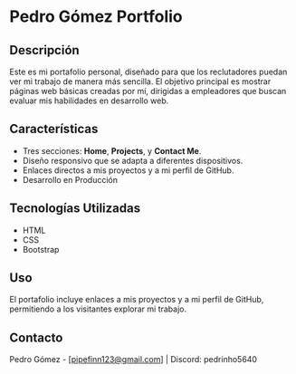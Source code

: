 # Pedro Gómez Portfolio

## Descripción
Este es mi portafolio personal, diseñado para que los reclutadores puedan ver mi trabajo de manera más sencilla. El objetivo principal es mostrar páginas web básicas creadas por mí, dirigidas a empleadores que buscan evaluar mis habilidades en desarrollo web.

## Características
- Tres secciones: **Home**, **Projects**, y **Contact Me**.
- Diseño responsivo que se adapta a diferentes dispositivos.
- Enlaces directos a mis proyectos y a mi perfil de GitHub.
- Desarrollo en Producción

## Tecnologías Utilizadas
- HTML
- CSS
- Bootstrap
  
## Uso
El portafolio incluye enlaces a mis proyectos y a mi perfil de GitHub, permitiendo a los visitantes explorar mi trabajo.

## Contacto
Pedro Gómez - [pipefinn123@gmail.com] | Discord: pedrinho5640
